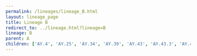 ```yaml
---
permalink: /lineages/lineage_B.html
layout: lineage_page
title: Lineage B
redirect_to: ../lineage.html?lineage=B
lineage: B
parent: A
children: ['AY.4', 'AY.25', 'AY.34', 'AY.39', 'AY.43', 'AY.43.3', 'AY.44', 'AY.46.1', 'AY.46.6', 'AY.59', 'AY.62', 'AY.75', 'AY.99.2', 'AY.100', 'AY.103', 'AY.118', 'AY.119', 'AY.120', 'AY.121', 'AY.122', 'AY.127', 'B', 'B.1', 'B.1.1', 'B.1.1.7', 'B.1.1.28', 'B.1.1.161', 'B.1.1.519', 'B.1.1.529', 'B.1.177.86', 'B.1.351', 'B.1.503', 'B.1.595', 'B.1.617', 'B.1.617.2', 'B.1.630', 'B.6', 'BA.1', 'BA.1.1', 'BA.1.1.1', 'BA.1.1.2', 'BA.1.1.4', 'BA.1.1.14', 'BA.1.1.15', 'BA.1.1.18', 'BA.1.13', 'BA.1.13.1', 'BA.1.14', 'BA.1.14.1', 'BA.1.15', 'BA.1.15.1', 'BA.1.17', 'BA.1.17.2', 'BA.1.18', 'BA.1.20', 'BA.1.21', 'BA.1.23', 'BA.2', 'BA.2.1', 'BA.2.2', 'BA.2.3', 'BA.2.3.1', 'BA.2.3.2', 'BA.2.3.5', 'BA.2.3.6', 'BA.2.3.7', 'BA.2.3.8', 'BA.2.3.9', 'BA.2.3.10', 'BA.2.3.11', 'BA.2.3.12', 'BA.2.3.13', 'BA.2.3.14', 'BA.2.3.15', 'BA.2.3.16', 'BA.2.3.18', 'BA.2.3.20', 'BA.2.3.21', 'BA.2.3.22', 'BA.2.5', 'BA.2.6', 'BA.2.7', 'BA.2.9', 'BA.2.9.2', 'BA.2.9.3', 'BA.2.9.4', 'BA.2.9.5', 'BA.2.9.6', 'BA.2.9.7', 'BA.2.10', 'BA.2.10.1', 'BA.2.10.2', 'BA.2.10.4', 'BA.2.11', 'BA.2.12', 'BA.2.12.1', 'BA.2.12.2', 'BA.2.13', 'BA.2.13.1', 'BA.2.14', 'BA.2.17', 'BA.2.18', 'BA.2.21', 'BA.2.23', 'BA.2.23.1', 'BA.2.24', 'BA.2.27', 'BA.2.29', 'BA.2.31', 'BA.2.31.1', 'BA.2.32', 'BA.2.33', 'BA.2.34', 'BA.2.35', 'BA.2.36', 'BA.2.37', 'BA.2.38', 'BA.2.38.1', 'BA.2.38.2', 'BA.2.38.3', 'BA.2.38.4', 'BA.2.39', 'BA.2.40.1', 'BA.2.42', 'BA.2.44', 'BA.2.45', 'BA.2.47', 'BA.2.48', 'BA.2.50', 'BA.2.52', 'BA.2.53', 'BA.2.54', 'BA.2.55', 'BA.2.56', 'BA.2.56.1', 'BA.2.57', 'BA.2.58', 'BA.2.59', 'BA.2.61', 'BA.2.62', 'BA.2.64', 'BA.2.65', 'BA.2.66', 'BA.2.67', 'BA.2.68', 'BA.2.71', 'BA.2.72', 'BA.2.73', 'BA.2.74', 'BA.2.75', 'BA.2.75.1', 'BA.2.75.2', 'BA.2.75.3', 'BA.2.75.4', 'BA.2.75.5', 'BA.2.75.6', 'BA.2.75.7', 'BA.2.75.8', 'BA.2.75.9', 'BA.2.75.10', 'BA.2.76', 'BA.2.76.1', 'BA.2.76.2', 'BA.2.78', 'BA.2.79', 'BA.2.79.1', 'BA.2.80', 'BA.2.81', 'BA.2.82', 'BA.2.83', 'BA.2.85', 'BA.4', 'BA.4.1', 'BA.4.1.1', 'BA.4.1.2', 'BA.4.1.3', 'BA.4.1.4', 'BA.4.1.5', 'BA.4.1.6', 'BA.4.1.7', 'BA.4.1.8', 'BA.4.1.9', 'BA.4.1.10', 'BA.4.2', 'BA.4.3', 'BA.4.4', 'BA.4.5', 'BA.4.6', 'BA.4.6.1', 'BA.4.6.2', 'BA.4.6.3', 'BA.4.6.4', 'BA.4.6.5', 'BA.4.7', 'BA.4.8', 'BA.5', 'BA.5.1', 'BA.5.1.1', 'BA.5.1.2', 'BA.5.1.3', 'BA.5.1.4', 'BA.5.1.5', 'BA.5.1.6', 'BA.5.1.7', 'BA.5.1.8', 'BA.5.1.9', 'BA.5.1.10', 'BA.5.1.11', 'BA.5.1.12', 'BA.5.1.14', 'BA.5.1.15', 'BA.5.1.16', 'BA.5.1.17', 'BA.5.1.18', 'BA.5.1.19', 'BA.5.1.20', 'BA.5.1.21', 'BA.5.1.22', 'BA.5.1.23', 'BA.5.1.24', 'BA.5.1.25', 'BA.5.1.26', 'BA.5.1.27', 'BA.5.1.28', 'BA.5.1.29', 'BA.5.1.30', 'BA.5.1.31', 'BA.5.2', 'BA.5.2.1', 'BA.5.2.2', 'BA.5.2.3', 'BA.5.2.4', 'BA.5.2.5', 'BA.5.2.6', 'BA.5.2.7', 'BA.5.2.8', 'BA.5.2.9', 'BA.5.2.10', 'BA.5.2.11', 'BA.5.2.12', 'BA.5.2.13', 'BA.5.2.14', 'BA.5.2.16', 'BA.5.2.18', 'BA.5.2.19', 'BA.5.2.20', 'BA.5.2.21', 'BA.5.2.22', 'BA.5.2.23', 'BA.5.2.24', 'BA.5.2.25', 'BA.5.2.26', 'BA.5.2.27', 'BA.5.2.28', 'BA.5.2.29', 'BA.5.2.30', 'BA.5.2.31', 'BA.5.2.32', 'BA.5.2.33', 'BA.5.2.34', 'BA.5.2.35', 'BA.5.2.36', 'BA.5.2.37', 'BA.5.2.38', 'BA.5.2.39', 'BA.5.2.40', 'BA.5.2.41', 'BA.5.2.42', 'BA.5.2.43', 'BA.5.2.44', 'BA.5.2.45', 'BA.5.2.46', 'BA.5.2.47', 'BA.5.2.48', 'BA.5.2.49', 'BA.5.3', 'BA.5.3.1', 'BA.5.3.2', 'BA.5.3.3', 'BA.5.3.4', 'BA.5.3.5', 'BA.5.5', 'BA.5.5.1', 'BA.5.5.2', 'BA.5.5.3', 'BA.5.6', 'BA.5.6.1', 'BA.5.6.2', 'BA.5.6.3', 'BA.5.6.4', 'BA.5.7', 'BA.5.8', 'BA.5.9', 'BA.5.10', 'BA.5.10.1', 'BA.5.11', 'C.17', 'C.37', 'P.1']
---
```

